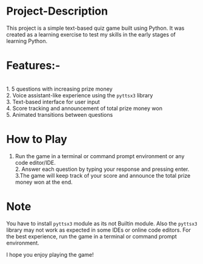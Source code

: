 # Project-Description


This project is a simple text-based quiz game built using Python. It was created as a learning exercise to test my skills in the early stages of learning Python.

# Features:-
<br>1. 5 questions with increasing prize money<br>2. Voice assistant-like experience using the `pyttsx3` library<br>3. Text-based interface for user input<br>4. Score tracking and announcement of total prize money won<br>5. Animated transitions between questions


# How to Play<br>
1. Run the game in a terminal or command prompt environment or any code editor/IDE.<br>2. Answer each question by typing your response and pressing enter.<br>3.The game will keep track of your score and announce the total prize money won at the end.


# Note

You have to install `pyttsx3` module as its not Builtin module. Also the `pyttsx3` library may not work as expected in some IDEs or online code editors. For the best experience, run the game in a terminal or command prompt environment.

 I hope you enjoy playing the game!
